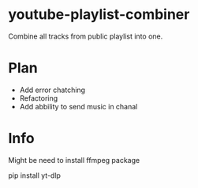 # youtube-playlist-combiner
Combine all tracks from public playlist into one. 

# Plan
- Add error chatching
- Refactoring
- Add abbility to send music in chanal


# Info
Might be need to install ffmpeg package

pip install yt-dlp

